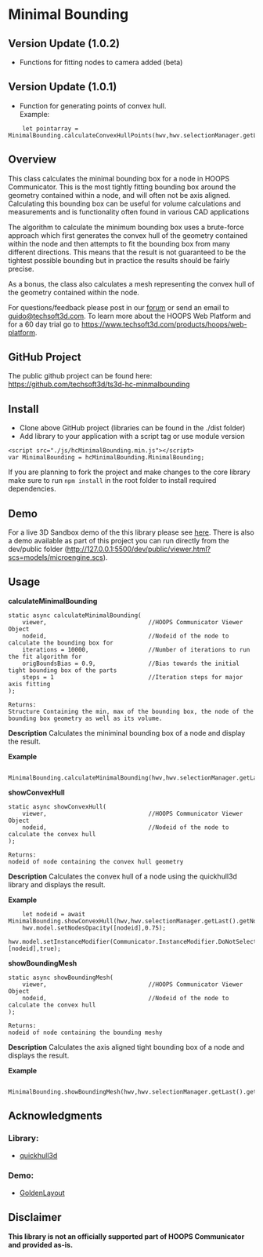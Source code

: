 # Minimal Bounding

## Version Update (1.0.2) 
* Functions for fitting nodes to camera added (beta)

## Version Update (1.0.1) 
* Function for generating points of convex hull.  
Example: 
```
    let pointarray = MinimalBounding.calculateConvexHullPoints(hwv,hwv.selectionManager.getLast().getNodeId());
```

## Overview
This class calculates the minimal bounding box for a node in HOOPS Communicator. This is the most tightly fitting bounding box around the geometry contained within a node, and will often not be axis aligned. Calculating this bounding box can be useful for volume calculations and measurements and is functionality often found in various CAD applications

The algorithm to calculate the minimum bounding box uses a brute-force approach which first generates the convex hull of the geometry contained within the node and then attempts to fit the bounding box from many different directions. This means that the result is not guaranteed to be the tightest possible bounding but in practice the results should be fairly precise.

As a bonus, the class also calculates a mesh representing the convex hull of the geometry contained within the node. 

For questions/feedback please post in our [forum](https://forum.techsoft3d.com/) or send an email to guido@techsoft3d.com. To learn more about the HOOPS Web Platform and for a 60 day trial go to https://www.techsoft3d.com/products/hoops/web-platform.


## GitHub Project

The public github project can be found here:  
https://github.com/techsoft3d/ts3d-hc-minmalbounding


## Install

* Clone above GitHub project (libraries can be found in the ./dist folder)
* Add library to your application with a script tag or use module version
```
<script src="./js/hcMinimalBounding.min.js"></script>
var MinimalBounding = hcMinimalBounding.MinimalBounding;
```
If you are planning to fork the project and make changes to the core library make sure to run `npm install` in the root folder to install required dependencies.



## Demo

For a live 3D Sandbox demo of the this library please see [here](https://3dsandbox.techsoft3d.com/?snippet=3GAnpHSmkLRLI8pwWNQBL0). There is also a demo available as part of this project you can run directly from the dev/public folder (http://127.0.0.1:5500/dev/public/viewer.html?scs=models/microengine.scs). 



## Usage
**calculateMinimalBounding**
```
static async calculateMinimalBounding(
    viewer,                             //HOOPS Communicator Viewer Object
    nodeid,                             //Nodeid of the node to calculate the bounding box for
    iterations = 10000,                 //Number of iterations to run the fit algorithm for
    origBoundsBias = 0.9,               //Bias towards the initial tight bounding box of the parts
    steps = 1                           //Iteration steps for major axis fitting
);                         

Returns:
Structure Containing the min, max of the bounding box, the node of the bounding box geometry as well as its volume.
```

**Description**
Calculates the miniminal bounding box of a node and display the result.    


**Example**
```
    MinimalBounding.calculateMinimalBounding(hwv,hwv.selectionManager.getLast().getNodeId());
```

**showConvexHull**
```
static async showConvexHull(
    viewer,                             //HOOPS Communicator Viewer Object
    nodeid,                             //Nodeid of the node to calculate the convex hull
);                         

Returns:
nodeid of node containing the convex hull geometry
```

**Description**
Calculates the convex hull of a node using the quickhull3d library and displays the result.   


**Example**
```
    let nodeid = await MinimalBounding.showConvexHull(hwv,hwv.selectionManager.getLast().getNodeId());
    hwv.model.setNodesOpacity([nodeid],0.75);
    hwv.model.setInstanceModifier(Communicator.InstanceModifier.DoNotSelect,[nodeid],true);
```


**showBoundingMesh**
```
static async showBoundingMesh(
    viewer,                             //HOOPS Communicator Viewer Object
    nodeid,                             //Nodeid of the node to calculate the convex hull
);                         

Returns:
nodeid of node containing the bounding meshy
```

**Description**
Calculates the axis aligned tight bounding box of a node and displays the result.  

**Example**
```
    MinimalBounding.showBoundingMesh(hwv,hwv.selectionManager.getLast().getNodeId());
```




## Acknowledgments
### Library:
* [quickhull3d](https://www.npmjs.com/package/quickhull3d)


### Demo:
* [GoldenLayout](https://golden-layout.com/)




## Disclaimer
**This library is not an officially supported part of HOOPS Communicator and provided as-is.**


